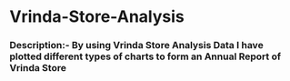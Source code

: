 # Vrinda-Store-Analysis

### Description:- By using Vrinda Store Analysis Data I have plotted different types of charts to form an Annual Report of Vrinda Store   
